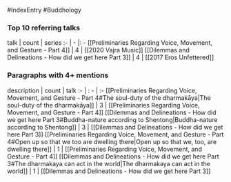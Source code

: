 #IndexEntry #Buddhology

### Top 10 referring talks
talk | count | series
:- | - |: -
[[Preliminaries Regarding Voice, Movement, and Gesture - Part 4]] | 4 | [[2020 Vajra Music]]
[[Dilemmas and Delineations - How did we get here Part 3]] | 4 | [[2017 Eros Unfettered]]

### Paragraphs with 4+ mentions
description | count | talk
:- | : - | :-
[[Preliminaries Regarding Voice, Movement, and Gesture - Part 4#The soul-duty of the dharmakāya\|The soul-duty of the dharmakāya]] | 3 | [[Preliminaries Regarding Voice, Movement, and Gesture - Part 4]]
[[Dilemmas and Delineations - How did we get here Part 3#Buddha-nature according to Shentong\|Buddha-nature according to Shentong]] | 3 | [[Dilemmas and Delineations - How did we get here Part 3]]
[[Preliminaries Regarding Voice, Movement, and Gesture - Part 4#Open up so that we too are dwelling there\|Open up so that we, too, are dwelling there]] | 1 | [[Preliminaries Regarding Voice, Movement, and Gesture - Part 4]]
[[Dilemmas and Delineations - How did we get here Part 3#The dharmakaya can act in the world\|The dharmakaya can act in the world]] | 1 | [[Dilemmas and Delineations - How did we get here Part 3]]

